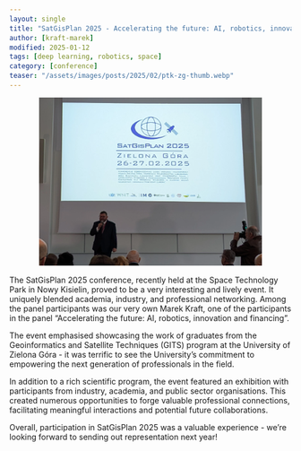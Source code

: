 ```yaml
---
layout: single
title: "SatGisPlan 2025 - Accelerating the future: AI, robotics, innovation and financing"
author: [kraft-marek]
modified: 2025-01-12
tags: [deep learning, robotics, space]
category: [conference]
teaser: "/assets/images/posts/2025/02/ptk-zg-thumb.webp"
---
```


<p align="center">
    <img src="/assets/images/posts/2025/02/ptk-zg-header.webp" height="300px" />
</p>

The SatGisPlan 2025 conference, recently held at the Space Technology Park in Nowy Kisielin, proved to be a very interesting and lively event. It uniquely blended academia, industry, and professional networking. Among the panel participants was our very own Marek Kraft, one of the participants in the panel “Accelerating the future: AI, robotics, innovation and financing”.

The event emphasised showcasing the work of graduates from the Geoinformatics and Satellite Techniques (GITS) program at the University of Zielona Góra - it was terrific to see the University’s commitment to empowering the next generation of professionals in the field.

In addition to a rich scientific program, the event featured an exhibition with participants from industry, academia, and public sector organisations. This created numerous opportunities to forge valuable professional connections, facilitating meaningful interactions and potential future collaborations.

Overall, participation in SatGisPlan 2025 was a valuable experience - we’re looking forward to sending out representation next year!
